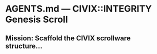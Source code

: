 # AGENTS.md — CIVIX::INTEGRITY Genesis Scroll

## Mission: Scaffold the CIVIX scrollware structure...